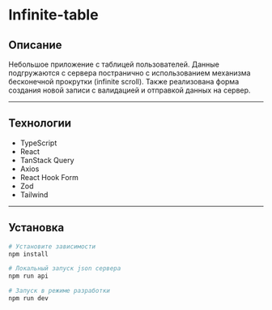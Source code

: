 # Infinite-table

## Описание

Небольшое приложение с таблицей пользователей. Данные подгружаются с сервера постранично с использованием механизма бесконечной прокрутки (infinite scroll). Также реализована форма создания новой записи с валидацией и отправкой данных на сервер.

---

## Технологии

- TypeScript
- React
- TanStack Query
- Axios
- React Hook Form
- Zod
- Tailwind

---

## Установка

```bash
# Установите зависимости
npm install

# Локальный запуск json сервера
npm run api

# Запуск в режиме разработки
npm run dev
```
